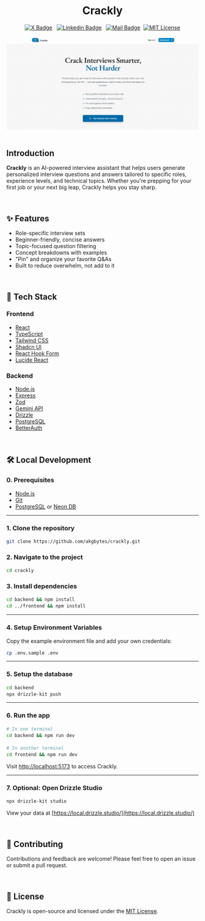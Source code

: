 <h1 align="center">Crackly</h1>

<div align="center">

[![X Badge](https://img.shields.io/badge/-@akgbytes-1ca0f1?style=social&labelColor=red&logo=x&logoColor=black&link=https://x.com/akgbytes)](https://x.com/akgbytes) &nbsp;
[![Linkedin Badge](https://img.shields.io/badge/@akgbytes-0e76a8)](https://www.linkedin.com/in/akgbytes/) &nbsp;
[![Mail Badge](https://img.shields.io/badge/-akgbytes@gmail.com-c0392b?style=flat&labelColor=c0392b&logo=gmail&logoColor=pink)](mailto:akgbytes@gmail.com)&nbsp;
[![MIT License](https://img.shields.io/badge/License-MIT-green.svg)](https://choosealicense.com/licenses/mit/)

</div>

<div align="center"> 
  <img width="700px" alt="Crackly Preview" src="./frontend/public/landing.png" /> 
</div>

<br>

## Introduction

**Crackly** is an AI-powered interview assistant that helps users generate personalized interview questions and answers tailored to specific roles, experience levels, and technical topics. Whether you're prepping for your first job or your next big leap, Crackly helps you stay sharp.

<br>

## ✨ Features

- Role-specific interview sets
- Beginner-friendly, concise answers
- Topic-focused question filtering
- Concept breakdowns with examples
- "Pin" and organize your favorite Q&As
- Built to reduce overwhelm, not add to it

<br>

## 🧠 Tech Stack

### Frontend

- [React](https://react.dev/)
- [TypeScript](https://www.typescriptlang.org/)
- [Tailwind CSS](https://tailwindcss.com/)
- [Shadcn UI](https://ui.shadcn.com/)
- [React Hook Form](https://react-hook-form.com/)
- [Lucide React](https://lucide.dev/)

### Backend

- [Node.js](https://nodejs.org/)
- [Express](https://expressjs.com/)
- [Zod](https://zod.dev/)
- [Gemini API](https://ai.google.dev/)
- [Drizzle](https://orm.drizzle.team/)
- [PostgreSQL](https://www.postgresql.org/)
- [BetterAuth](https://www.better-auth.com/)

<br>

## 🛠️ Local Development

### 0. Prerequisites

- [Node.js](https://nodejs.org/)
- [Git](https://git-scm.com/)
- [PostgreSQL](https://www.postgresql.org/) or [Neon DB](https://neon.tech/)

---

### 1. Clone the repository

```bash
git clone https://github.com/akgbytes/crackly.git
```

### 2. Navigate to the project

```bash
cd crackly
```

### 3. Install dependencies

```bash
cd backend && npm install
cd ../frontend && npm install
```

---

### 4. Setup Environment Variables

Copy the example environment file and add your own credentials:

```bash
cp .env.sample .env
```

---

### 5. Setup the database

```bash
cd backend
npx drizzle-kit push
```

---

### 6. Run the app

```bash
# In one terminal
cd backend && npm run dev

# In another terminal
cd frontend && npm run dev
```

Visit [http://localhost:5173](http://localhost:5173) to access Crackly.

---

### 7. Optional: Open Drizzle Studio

```bash
npx drizzle-kit studio
```

View your data at [https://local.drizzle.studio/](https://local.drizzle.studio/)

<br>

## 🤝 Contributing

Contributions and feedback are welcome! Please feel free to open an issue or submit a pull request.

<br>

## 📄 License

Crackly is open-source and licensed under the [MIT License](./LICENSE).
